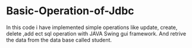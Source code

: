 # Basic-Operation-of-Jdbc
In this code i have implemented simple operations like update, create, delete ,add ect sql operation with JAVA Swing gui framework.
And retrive the data from the data base called student.
